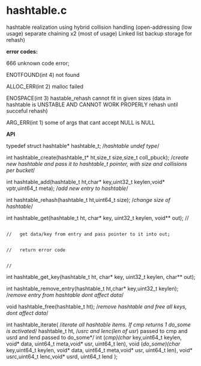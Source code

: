# hashtable.c
hashtable realization using hybrid collision handling (open-addressing (low usage) separate chaining x2 (most of usage) Linked list backup storage for rehash)

**error codes:**

   666 unknown code error;
   
   ENOTFOUND(int 4) not found

   ALLOC_ERR(int 2) malloc failed

   ENOSPACE(int 3) hastable_rehash cannot fit in given sizes (data in hashtable is UNSTABLE AND CANNOT WORK PROPERLY rehash until succeful rehash)

   ARG_ERR(int 1)  some of args that cant accept NULL is NULL
 
**API**

typedef struct hashtable* hashtable_t;                                                           /*hashtable undef type*/
 

int hashtable_create(hashtable_t* ht,size_t size,size_t coll_pbuck);                             /*create new hashtable and pass it to hashtable_t pointer, with size and collisions per bucket*/        


int hashtable_add(hashtable_t ht,char* key,uint32_t keylen,void* vptr,uint64_t meta);            /*add new entry to hashtable*/


int hashtable_rehash(hashtable_t ht,uint64_t size);                                              /*change size of hashtable*/


int hashtable_get(hashtable_t ht, char* key, uint32_t keylen, void** out);                      //

                                                                                                //   get data/key from entry and pass pointer to it into out;
                                                                                                
                                                                                                //   return error code
                                                                                                
                                                                                                //
int hashtable_get_key(hashtable_t ht, char* key, uint32_t keylen, char** out);                                      

int hashtable_remove_entry(hashtable_t ht,char* key,uint32_t keylen);                                                       /*remove entry from hashtable dont affect data*/

void hashtable_free(hashtable_t ht);                                                                                        /*remove hashtable and free all keys, dont affect data*/

int hashtable_iterate(                                                                                                      /*iterate all hashtable items. If cmp returns 1 do_some is activated*/
                      hashtable_t ht,                                                                                       /*usrc and lenc(len of usr*) passed to cmp and usrd and lend passed to do_some*/
                      int (*cmp)(char* key,uint64_t keylen, void* data, uint64_t meta,void* usr, uint64_t len),
                      void (*do_some)(char* key,uint64_t keylen, void* data, uint64_t meta,void* usr, uint64_t len),
                      void* usrc,uint64_t lenc,void* usrd, uint64_t lend
                     );

